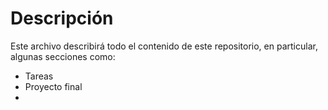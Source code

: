 # Descripción 

Este archivo describirá todo el contenido de este repositorio, en particular, algunas secciones como: 

- Tareas
- Proyecto final
- 
